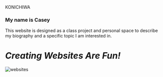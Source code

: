 KONICHIWA
### My name is Casey

This website is designed as a class project and personal space to describe my biography and a specific topic I am interested in. 

# *Creating Websites Are Fun!*

![websites](http://www.familytime.co.uk/images/sized/images/uploads/websites-558x237.jpg)

